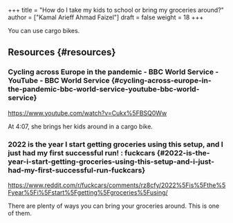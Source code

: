+++
title = "How do I take my kids to school or bring my groceries around?"
author = ["Kamal Arieff Ahmad Faizel"]
draft = false
weight = 18
+++

You can use cargo bikes.


## Resources {#resources}


### Cycling across Europe in the pandemic - BBC World Service - YouTube - BBC World Service {#cycling-across-europe-in-the-pandemic-bbc-world-service-youtube-bbc-world-service}

<https://www.youtube.com/watch?v=Cukx%5FBSQ0Ww>

At 4:07, she brings her kids around in a cargo bike.


### 2022 is the year I start getting groceries using this setup, and I just had my first successful run! : fuckcars {#2022-is-the-year-i-start-getting-groceries-using-this-setup-and-i-just-had-my-first-successful-run-fuckcars}

<https://www.reddit.com/r/fuckcars/comments/rz8cfy/2022%5Fis%5Fthe%5Fyear%5Fi%5Fstart%5Fgetting%5Fgroceries%5Fusing/>

There are plenty of ways you can bring your groceries around. This is one of them.
